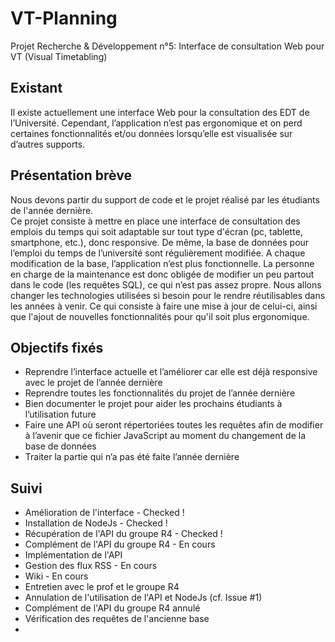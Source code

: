 # VT-Planning
Projet Recherche &amp; Développement n°5: Interface de consultation Web pour VT (Visual Timetabling)


## Existant  
Il existe actuellement une interface Web pour la consultation des EDT de l’Université. 
Cependant, l’application n’est pas ergonomique et on perd certaines fonctionnalités et/ou données lorsqu’elle est visualisée sur d’autres supports. 
## Présentation brève  
Nous devons partir du support de code et le projet réalisé par les étudiants de l'année dernière.  
Ce projet consiste à mettre en place une interface de consultation des emplois du temps qui soit adaptable sur tout type d'écran (pc, tablette, smartphone, etc.), donc responsive. 
De même, la base de données pour l’emploi du temps de l’université sont régulièrement modifiée. A chaque modification de la base, l’application n’est plus fonctionnelle. La personne en charge de la maintenance est donc obligée de modifier un peu partout dans le code (les requêtes SQL), ce qui n’est pas assez propre. 
Nous allons changer les technologies utilisées si besoin pour le rendre réutilisables dans les années à venir. Ce qui consiste à faire une mise à jour de celui-ci, ainsi que l'ajout de nouvelles fonctionnalités pour qu'il soit plus ergonomique. 

  
## Objectifs fixés  
 - Reprendre l’interface actuelle et l’améliorer car elle est déjà responsive avec le projet de l’année dernière 
 - Reprendre toutes les fonctionnalités du projet de l’année dernière  
 - Bien documenter le projet pour aider les prochains étudiants à l’utilisation future 
 - Faire une API où seront répertoriées toutes les requêtes afin de modifier à l’avenir que ce fichier JavaScript au moment du changement de la base de données 
 -  Traiter la partie qui n’a pas été faite l’année dernière 

## Suivi
 - Amélioration de l'interface - Checked !
 - Installation de NodeJs - Checked !
 - Récupération de l'API du groupe R4  - Checked !
 - Complément de l'API du groupe R4 - En cours 
 - Implémentation de l'API  
 - Gestion des flux RSS - En cours
 - Wiki - En cours
 - Entretien avec le prof et le groupe R4
 - Annulation de l'utilisation de l'API et NodeJs (cf. Issue #1)
 - Complément de l'API du groupe R4 annulé
 - Vérification des requêtes de l'ancienne base
 - 
